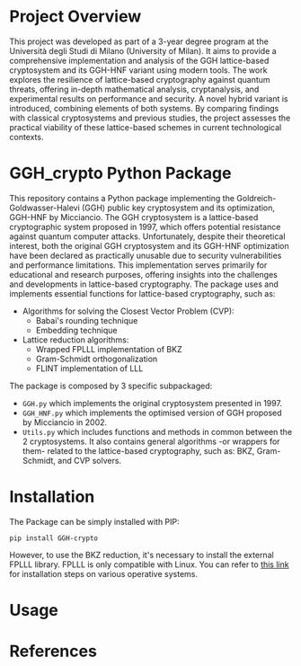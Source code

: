 # Project Overview
This project was developed as part of a 3-year degree program at the Università degli Studi di Milano (University of Milan). It aims to provide a comprehensive implementation and analysis of the GGH lattice-based cryptosystem and its GGH-HNF variant using modern tools. The work explores the resilience of lattice-based cryptography against quantum threats, offering in-depth mathematical analysis, cryptanalysis, and experimental results on performance and security. A novel hybrid variant is introduced, combining elements of both systems. By comparing findings with classical cryptosystems and previous studies, the project assesses the practical viability of these lattice-based schemes in current technological contexts.
# GGH_crypto Python Package
This repository contains a Python package implementing the Goldreich-Goldwasser-Halevi (GGH) public key cryptosystem and its optimization, GGH-HNF by Micciancio. The GGH cryptosystem is a lattice-based cryptographic system proposed in 1997, which offers potential resistance against quantum computer attacks. Unfortunately, despite their theoretical interest, both the original GGH cryptosystem and its GGH-HNF optimization have been declared as practically unusable due to security vulnerabilities and performance limitations. This implementation serves primarily for educational and research purposes, offering insights into the challenges and developments in lattice-based cryptography.
The package uses and implements essential functions for lattice-based cryptography, such as:
- Algorithms for solving the Closest Vector Problem (CVP):
    - Babai's rounding technique
    - Embedding technique
- Lattice reduction algorithms:
    - Wrapped FPLLL implementation of BKZ
    - Gram-Schmidt orthogonalization
    - FLINT implementation of LLL

The package is composed by 3 specific subpackaged:
- `GGH.py` which implements the original cryptosystem presented in 1997.
- `GGH_HNF.py` which implements the optimised version of GGH proposed by Micciancio in 2002.
- `Utils.py` which includes functions and methods in common between the 2 cryptosystems. It also contains general algorithms -or wrappers for them- related to the lattice-based cryptography, such as: BKZ, Gram-Schmidt, and CVP solvers.  

# Installation
The Package can be simply installed with PIP: 
```
pip install GGH-crypto
```
However, to use the BKZ reduction, it's necessary to install the external FPLLL library. FPLLL is only compatible with Linux. You can refer to [this link](https://github.com/fplll/fplll#compilation) for installation steps on various operative systems.

# Usage

# References

